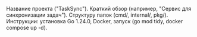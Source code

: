 Название проекта ("TaskSync").
Краткий обзор (например, "Сервис для синхронизации задач").
Структуру папок (cmd/, internal/, pkg/).
Инструкции: установка Go 1.24.0, Docker, запуск (go mod tidy, docker compose up -d).